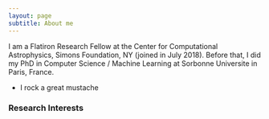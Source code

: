 ```yaml
---
layout: page
subtitle: About me
---
```


I am a Flatiron Research Fellow at the Center for Computational Astrophysics, Simons Foundation, NY (joined in July 2018). Before that, I did my PhD in Computer Science / Machine Learning at Sorbonne Universite in Paris, France.

- I rock a great mustache



### Research Interests
